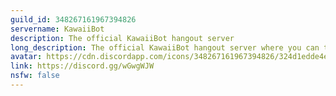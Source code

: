 ```yaml
---
guild_id: 348267161967394826
servername: KawaiiBot
description: The official KawaiiBot hangout server
long_description: The official KawaiiBot hangout server where you can talk with other people can have some fun around.
avatar: https://cdn.discordapp.com/icons/348267161967394826/324d1edde4ea045854834a0209d03b4c.png
link: https://discord.gg/wGwgWJW
nsfw: false
---
```

